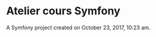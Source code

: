 Atelier cours Symfony
=====================

A Symfony project created on October 23, 2017, 10:23 am.
